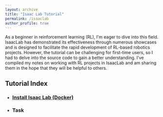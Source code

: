 ```yaml
---
layout: archive
title: "Isaac Lab Tutorial"
permalink: /isaaclab
author_profile: true
---
```


As a beginner in reinforcement learning (RL), I'm eager to dive into this field. IsaacLab has demonstrated its effectiveness through numerous showcases and is designed to facilitate the rapid development of RL-based robotics projects. However, the tutorial can be challenging for first-time users, so I had to delve into the source code to gain a better understanding. I've compiled my notes on working with RL projects in IsaacLab and am sharing them in the hope that they will be helpful to others.

<H2>Tutorial Index</H2>
 <ul>
  <li><a href="/isaaclab_install"><H3>Install Isaac Lab (Docker)<H3></a></li>
  <li><H3>Task</H3></li>
</ul> 